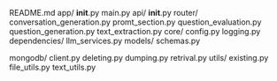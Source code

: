 README.md
app/
  __init__.py
  main.py
  api/
    __init__.py
    router/
      conversation_generation.py
      promt_section.py
      question_evaluation.py
      question_generation.py
      text_extraction.py
  core/
    config.py
    logging.py
  dependencies/
    llm_services.py
  models/
    schemas.py

  mongodb/
    client.py
    deleting.py
    dumping.py
    retrival.py
  utils/
    existing.py
    file_utils.py
    text_utils.py
